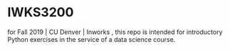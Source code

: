 # IWKS3200
for Fall 2019 | CU Denver  |  Inworks , 
this repo is intended for introductory Python exercises 
in the service of a data science course. 

